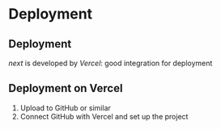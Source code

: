 # Deployment

## Deployment

_next_ is developed by _Vercel_: good integration for deployment

## Deployment on Vercel

1. Upload to GitHub or similar
2. Connect GitHub with Vercel and set up the project

